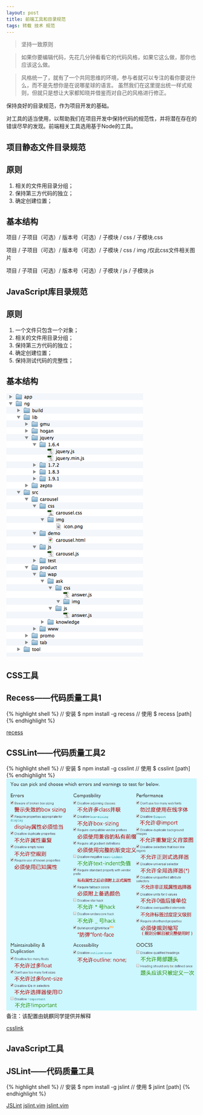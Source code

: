 ```yaml
---
layout: post
title: 前端工具和目录规范
tags: 转载 技术 规范
---
```

> 坚持一致原则

> 如果你要编辑代码，先花几分钟看看它的代码风格，如果它这么做，那你也应该这么做。

> 风格统一了，就有了一个共同思维的环境，参与者就可以专注的看你要说什么，而不是先想你是在说哪星球的语言。 虽然我们在这里提出统一样式规则，但就只是想让大家都知晓并借鉴而对自己的风格进行修正。

保持良好的目录规范，作为项目开发的基础。

对工具的适当使用，以帮助我们在项目开发中保持代码的规范性，并将潜在存在的错误尽早的发现。前端相关工具选用基于Node的工具。


## 项目静态文件目录规范

## 原则
1. 相关的文件用目录分组；
2. 保持第三方代码的独立；
3. 确定创建位置；

## 基本结构

项目 / 子项目（可选）/ 版本号（可选）/ 子模块 / css / 子模块.css

项目 / 子项目（可选）/ 版本号（可选）/ 子模块 / css / img /仅此css文件相关图片

项目 / 子项目（可选）/ 版本号（可选）/ 子模块 / js / 子模块.js

      
## JavaScript库目录规范

## 原则
1. 一个文件只包含一个对象；
2. 相关的文件用目录分组；
3. 保持第三方代码的独立；
4. 确定创建位置；
5. 保持测试代码的完整性；

## 基本结构
![目录基本结构](/tech/media/tool-structure.png)


## CSS工具

## Recess——代码质量工具1

{% highlight shell %}
// 安装
$ npm install -g recess
// 使用
$ recess [path]
{% endhighlight %}

[recess](https://github.com/twitter/recess)

## CSSLint——代码质量工具2

{% highlight shell %}
// 安装
$ npm install -g csslint
// 使用
$ csslint [path]
{% endhighlight %}
![CSS Lint配置](/tech/media/csslint.png)
备注：该配置由姚麒同学提供并解释

[csslink](https://github.com/stubbornella/csslint)

## JavaScript工具

## JSLint——代码质量工具

{% highlight shell %}
// 安装
$ npm install -g jslint
// 使用
$ jslint [path]
{% endhighlight %}

[JSLint](https://github.com/douglascrockford/JSLint)
[jslint.vim](https://github.com/hallettj/jslint.vim)
[jslint.vim](http://www.vim.org/scripts/script.php?script_id=2729)
